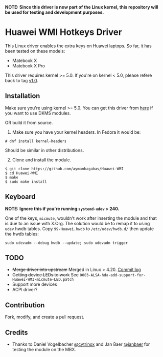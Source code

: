 **NOTE: Since this driver is now part of the Linux kernel, this repository will be used for testing and development purposes.**

# Huawei WMI Hotkeys Driver
This Linux driver enables the extra keys on Huawei laptops. So far, it has been tested on these models:
* Matebook X
* Matebook X Pro

This driver requires kernel >= 5.0. If you're on kernel < 5.0, please refere back to tag [v1.0](https://github.com/aymanbagabas/Huawei-WMI/tree/v1.0).

## Installation
Make sure you're using kernel >= 5.0. You can get this driver from [here](https://github.com/aymanbagabas/Huawei-WMI/releases) if you want to use DKMS modules.

OR build it from source.

1. Make sure you have your kernel headers. In Fedora it would be:
```
# dnf install kernel-headers
```
Should be similar in other distributions.

2. Clone and install the module.

```
$ git clone https://github.com/aymanbagabas/Huawei-WMI
$ cd Huawei-WMI
$ make
$ sudo make install
```

## Keyboard
**NOTE: Ignore this if you're running `systemd-udev` > 240.**

One of the keys, `micmute`, wouldn't work after inserting the module and that is due to an issue with X.Org. The solution would be to remap it to using `udev` hwdb tables.
Copy `99-Huawei.hwdb` to `/etc/udev/hwdb.d/` then update the hwdb tables:
```
sudo udevadm --debug hwdb --update; sudo udevadm trigger
```

## TODO
* ~~Merge driver into upstream~~ Merged in Linux > 4.20. [Commit log](https://git.kernel.org/pub/scm/linux/kernel/git/torvalds/linux.git/log/drivers/platform/x86/huawei-wmi.c)
* ~~Getting device LEDs to work~~ See `0003-ALSA-hda-add-support-for-Huawei-WMI-micmute-LED.patch`
* Support more devices
* ACPI driver?

## Contribution
Fork, modify, and create a pull request.

## Credits
* Thanks to Daniel Vogelbacher [@cytrinox](https://github.com/cytrinox) and Jan Baer [@janbaer](https://github.com/janbaer) for testing the module on the MBX.

